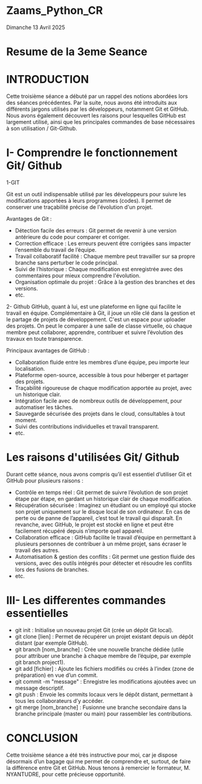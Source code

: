 # Zaams_Python_CR
Dimanche 13 Avril 2025
# Resume de la 3eme Seance
# INTRODUCTION
Cette troisième séance a débuté par un rappel des notions abordées lors des séances précédentes. Par la suite, nous avons été introduits aux différents jargons utilisés par les développeurs, notamment Git et GitHub.
Nous avons également découvert les raisons pour lesquelles GitHub est largement utilisé, ainsi que les principales commandes de base nécessaires à son utilisation / Git-Github.

# I- Comprendre le fonctionnement Git/ Github
1-GIT

Git est un outil indispensable utilisé par les développeurs pour suivre les modifications apportées à leurs programmes (codes).
Il permet de conserver une traçabilité précise de l'évolution d'un projet.

Avantages de Git :
- Détection facile des erreurs : Git permet de revenir à une version antérieure du code pour comparer et corriger.
- Correction efficace : Les erreurs peuvent être corrigées sans impacter l’ensemble du travail de l’équipe.
- Travail collaboratif facilité : Chaque membre peut travailler sur sa propre branche sans perturber le code principal.
- Suivi de l’historique : Chaque modification est enregistrée avec des commentaires pour mieux comprendre l'évolution.
- Organisation optimale du projet : Grâce à la gestion des branches et des versions.
- etc.

2- Github
GitHub, quant à lui, est une plateforme en ligne qui facilite le travail en équipe. Complémentaire à Git, il joue un rôle clé dans la gestion et le partage de projets de développement. C'est un espace pour uploader des projets.
On peut le comparer à une salle de classe virtuelle, où chaque membre peut collaborer, apprendre, contribuer et suivre l’évolution des travaux en toute transparence.

Principaux avantages de GitHub :
- Collaboration fluide entre les membres d’une équipe, peu importe leur localisation.
- Plateforme open-source, accessible à tous pour héberger et partager des projets.
- Traçabilité rigoureuse de chaque modification apportée au projet, avec un historique clair.
- Intégration facile avec de nombreux outils de développement, pour automatiser les tâches.
- Sauvegarde sécurisée des projets dans le cloud, consultables à tout moment.
- Suivi des contributions individuelles et travail transparent.
- etc.


# Les raisons d'utilisées Git/ Github
Durant cette séance, nous avons compris qu’il est essentiel d’utiliser Git et GitHub pour plusieurs raisons :
- Contrôle en temps réel : Git permet de suivre l’évolution de son projet étape par étape, en gardant un historique clair de chaque modification.
- Récupération sécurisée : Imaginez un étudiant ou un employé qui stocke son projet uniquement sur le disque local de son ordinateur. En cas de perte ou de panne de l’appareil, c’est tout le travail qui disparaît. En revanche, avec GitHub, le projet est stocké en ligne et peut être facilement récupéré depuis n’importe quel appareil.
- Collaboration efficace : GitHub facilite le travail d’équipe en permettant à plusieurs personnes de contribuer à un même projet, sans écraser le travail des autres.
- Automatisation & gestion des conflits : Git permet une gestion fluide des versions, avec des outils intégrés pour détecter et résoudre les conflits lors des fusions de branches.
- etc.


# III- Les differentes commandes essentielles

- git init : Initialise un nouveau projet Git (crée un dépôt Git local).
- git clone [lien] : Permet de récupérer un projet existant depuis un dépôt distant (par exemple GitHub).
- git branch [nom_branche] : Crée une nouvelle branche dédiée (utile pour attribuer une branche à chaque membre de l’équipe, par exemple git branch project1).
- git add [fichier] : Ajoute les fichiers modifiés ou créés à l’index (zone de préparation) en vue d’un commit.
- git commit -m "message" : Enregistre les modifications ajoutées avec un message descriptif.
- git push : Envoie les commits locaux vers le dépôt distant, permettant à tous les collaborateurs d’y accéder.
- git merge [nom_branche] : Fusionne une branche secondaire dans la branche principale (master ou main) pour rassembler les contributions.


# CONCLUSION

Cette troisième séance a été très instructive pour moi, car je dispose désormais d’un bagage qui me permet de comprendre et, surtout, de faire la différence entre Git et GitHub. Nous tenons à remercier le formateur, M. NYANTUDRE, pour cette précieuse opportunité.



